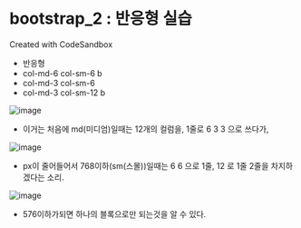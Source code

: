 # bootstrap_2 : 반응형 실습
Created with CodeSandbox

- 반응형
- col-md-6 col-sm-6 b
- col-md-3 col-sm-6
- col-md-3 col-sm-12 b

![image](https://user-images.githubusercontent.com/37132897/158329298-83d0883c-d419-4057-9dd8-8926e9007230.png)

- 이거는 처음에 md(미디엄)일때는 12개의 컬럼을, 1줄로 6 3 3 으로 쓰다가, 

![image](https://user-images.githubusercontent.com/37132897/158329339-2786fc27-742c-4a8b-b70c-1f1e0268a08f.png)

- px이 줄어들어서 768이하(sm(스몰))일때는 6 6 으로 1줄, 12 로 1줄 2줄을 차지하겠다는 소리.

![image](https://user-images.githubusercontent.com/37132897/158329382-e8ccb4bf-07b9-4e18-961e-86470185418f.png)

- 576이하가되면 하나의 블록으로만 되는것을 알 수 있다.



